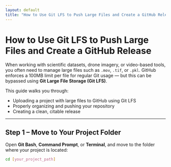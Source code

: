 ```yaml
---
layout: default
title: "How to Use Git LFS to Push Large Files and Create a GitHub Release"
---
```


# How to Use Git LFS to Push Large Files and Create a GitHub Release

When working with scientific datasets, drone imagery, or video-based tools, you often need to manage large files such as `.mov`, `.tif`, or `.pkl`. GitHub enforces a 100MB limit per file for regular Git usage — but this can be bypassed using **Git Large File Storage (Git LFS)**.

This guide walks you through:

- Uploading a project with large files to GitHub using Git LFS  
- Properly organizing and pushing your repository  
- Creating a clean, citable release  

---

## Step 1 – Move to Your Project Folder

Open **Git Bash**, **Command Prompt**, or **Terminal**, and move to the folder where your project is located:

```bash
cd [your_project_path]
